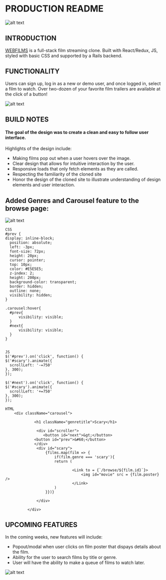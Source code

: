 # PRODUCTION README

![alt text][logo]

[logo]: https://webfilms.herokuapp.com/assets/logo-a695cc2f7a40be8370006b1c10aa60b3ab4957c12dab4929bd83e50706113c82.png


## INTRODUCTION

[WEBFILMS](https://webfilms.herokuapp.com/#/ "Webfilms") is a full-stack film streaming clone. Built with React/Redux, JS, styled with basic CSS and supported by a Rails backend. 

## FUNCTIONALITY

Users can sign up, log in as a new or demo user, and once logged in, select a film to watch. 
Over two-dozen of your favorite film trailers are available at the click of a button!

![alt text](https://webfilms-films.s3.amazonaws.com/github/Browse+screen.png "browse")

## BUILD NOTES

#### The goal of the design was to create a clean and easy to follow user interface. 
  Highlights of the design include:
  * Making films pop out when a user hovers over the image. 
  * Clear design that allows for intuitive interaction by the user. 
  * Responsive loads that only fetch elements as they are called.
  * Respecting the familiarity of the cloned site 
  * Honor the design of the cloned site to illustrate understanding of design elements and user interaction. 
  
## Added Genres and Carousel feature to the browse page:

  ![alt text]( https://webfilms-films.s3.amazonaws.com/carousel.gif "carousel")
  
  ```
CSS
#prev {
display: inline-block;
    position: absolute;
    left: -3px;
    font-size: 72px;
    height: 20px;
    cursor: pointer;
    top: 10px;
    color: #E5E5E5;
    z-index: 2;
    height: 200px;
    background-color: transparent;
    border: hidden;
    outline: none;
    visibility: hidden;
}

.carousel:hover{
    #prev{
        visibility: visible;
    }
    #next{
        visibility: visible;
    }
}


JS
$('#prev').on('click', function() {
  $('#scary').animate({
    scrollLeft: '-=750'
  }, 300);
});

$('#next').on('click', function() {
  $('#scary').animate({
    scrollLeft: '+=750'
  }, 300);
});

HTML
      <div className="carousel">
                
               <h1 className="genretitle">Scary</h1>
               
                <div id="scroller">
                   <button id="next">&gt;</button>
               <button id="prev">&#60;</button>
               </div>
                <div id="scary">
                    {films.map(film => {
                        if(film.genre === 'scary'){
                        return (
                           
                                <Link to = {`/browse/${film.id}`}> 
                                    <img id="movie" src = {film.poster} />
                                </Link>
                        )
                    }})}
                         
                </div>
                
            </div>
```

  
## UPCOMING FEATURES

In the coming weeks, new features will include:
* Popout/modal when user clicks on film poster that dispays details about the film.
* Ability for the user to search films by title or genre.
* User will have the ability to make a queue of films to watch later. 

![alt text](https://webfilms-films.s3.amazonaws.com/github/tv.png "symbol")
